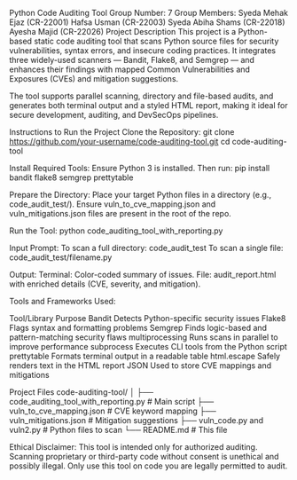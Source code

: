 Python Code Auditing Tool
Group Number: 7
Group Members:
Syeda Mehak Ejaz (CR-22001)
Hafsa Usman (CR-22003)
Syeda Abiha Shams (CR-22018)
Ayesha Majid (CR-22026)
Project Description
This project is a Python-based static code auditing tool that scans Python source files for security vulnerabilities, syntax errors, and insecure coding practices. It integrates three widely-used scanners — Bandit, Flake8, and Semgrep — and enhances their findings with mapped Common Vulnerabilities and Exposures (CVEs) and mitigation suggestions.

The tool supports parallel scanning, directory and file-based audits, and generates both terminal output and a styled HTML report, making it ideal for secure development, auditing, and DevSecOps pipelines.

Instructions to Run the Project
Clone the Repository: git clone https://github.com/your-username/code-auditing-tool.git cd code-auditing-tool

Install Required Tools: Ensure Python 3 is installed. Then run: pip install bandit flake8 semgrep prettytable

Prepare the Directory: Place your target Python files in a directory (e.g., code_audit_test/). Ensure vuln_to_cve_mapping.json and vuln_mitigations.json files are present in the root of the repo.

Run the Tool: python code_auditing_tool_with_reporting.py

Input Prompt: To scan a full directory: code_audit_test To scan a single file: code_audit_test/filename.py

Output:
Terminal: Color-coded summary of issues. File: audit_report.html with enriched details (CVE, severity, and mitigation).

Tools and Frameworks Used:

Tool/Library	       Purpose
Bandit	             Detects Python-specific security issues
Flake8	             Flags syntax and formatting problems
Semgrep	             Finds logic-based and pattern-matching security flaws
multiprocessing	     Runs scans in parallel to improve performance
subprocess	         Executes CLI tools from the Python script
prettytable	         Formats terminal output in a readable table
html.escape	         Safely renders text in the HTML report
JSON	               Used to store CVE mappings and mitigations

Project Files
code-auditing-tool/ │ ├── code_auditing_tool_with_reporting.py # Main script ├── vuln_to_cve_mapping.json # CVE keyword mapping ├── vuln_mitigations.json # Mitigation suggestions ├── vuln_code.py and vuln2.py # Python files to scan └── README.md # This file

Ethical Disclaimer: This tool is intended only for authorized auditing. Scanning proprietary or third-party code without consent is unethical and possibly illegal. Only use this tool on code you are legally permitted to audit.
